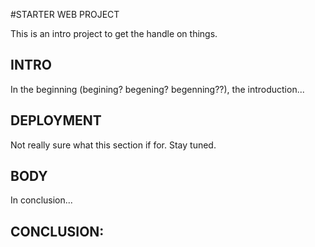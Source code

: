 #STARTER WEB PROJECT

This is an intro project to get the handle on things.

## INTRO
In the beginning (begining? begening? begenning??), the introduction...

## DEPLOYMENT

Not really sure what this section if for. Stay tuned.

## BODY

In conclusion...

## CONCLUSION:
